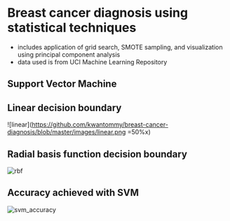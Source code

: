 # Breast cancer diagnosis using statistical techniques
- includes application of grid search, SMOTE sampling, and visualization using principal component analysis
- data used is from UCI Machine Learning Repository 

## Support Vector Machine 


## Linear decision boundary
![linear](https://github.com/kwantommy/breast-cancer-diagnosis/blob/master/images/linear.png =50%x) 

## Radial basis function decision boundary
![rbf](https://github.com/kwantommy/breast-cancer-diagnosis/blob/master/images/rbf.png)

## Accuracy achieved with SVM
![svm_accuracy](https://github.com/kwantommy/breast-cancer-diagnosis/blob/master/images/svm_accuracy.png)
